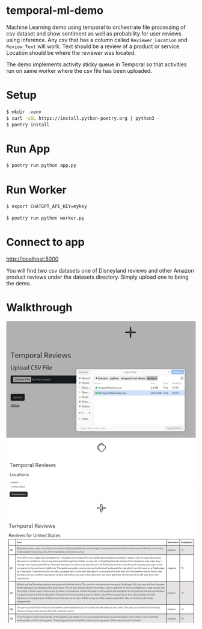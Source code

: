 # temporal-ml-demo
Machine Learning demo using temporal to orchestrate file processing of csv dataset and show sentiment as well as probability for user reviews using inference. Any csv that has a column called ```Reviewer_Location``` and ```Review_Text``` will work. Text should be a review of a product or service. Location should be where the reviewer was located.

The demo implements activity sticky queue in Temporal so that activities run on same worker where the csv file has been uploaded.

# Setup
```bash
$ mkdir .venv
$ curl -sSL https://install.python-poetry.org | python3 -
$ poetry install
```

# Run App
```bash
$ poetry run python app.py
```

# Run Worker
```bash
$ export CHATGPT_API_KEY=mykey
```

```bash
$ poetry run python worker.py
```

# Connect to app
[http://localhost:5000](http://localhost:5000)

You will find two csv datasets one of Disneyland reviews and other Amazon product reviews under the datasets directory. Simply upload one to being the demo.

# Walkthrough
![Load CSV](/static/csv.png)
![Select Location](/static/location.png)
![View Sentiment and Probability](/static/table.png)
